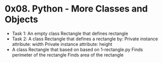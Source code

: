 # 0x08. Python - More Classes and Objects
* Task 1: An empty class Rectangle that defines rectangle
* Task 2: A class Rectangle that defines a rectangle by:
Private instance attribute: width
Private instance attribute: height
* A class Rectangle that based on based on 1-rectangle.py
 Finds perimeter of the rectangle
Finds area of the rectangle

